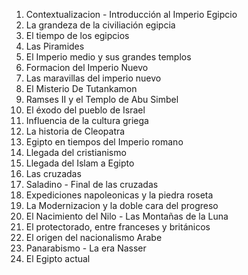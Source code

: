 01. Contextualizacion - Introducción al Imperio Egipcio
02. La grandeza de la civiliación egipcia
03. El tiempo de los egipcios
04. Las Piramides
05. El Imperio medio y sus grandes templos
06. Formacion del Imperio Nuevo
07. Las maravillas del imperio nuevo
08. El Misterio De Tutankamon
09. Ramses II y el Templo de Abu Simbel
10. El éxodo del pueblo de Israel
11. Influencia de la cultura griega
12. La historia de Cleopatra
13. Egipto en tiempos del Imperio romano
14. Llegada del cristianismo
15. Llegada del Islam a Egipto
16. Las cruzadas
17. Saladino - Final de las cruzadas
18. Expediciones napoleonicas y la piedra roseta
19. La Modernizacion y la doble cara del progreso
20. El Nacimiento del Nilo - Las Montañas de la Luna
21. El protectorado, entre franceses y británicos
22. El origen del nacionalismo Arabe
23. Panarabismo - La era Nasser
24. El Egipto actual